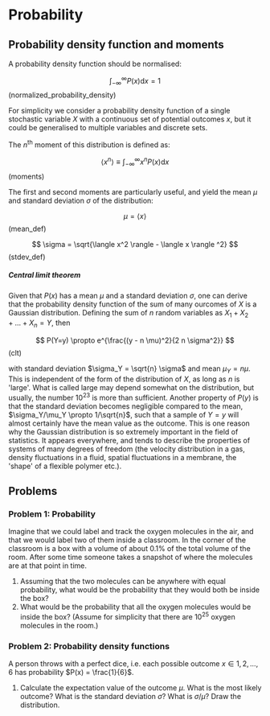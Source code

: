 # Probability

## Probability density function and moments

A probability density function should be normalised:

$$
  \int_{-\infty}^{\infty} P(x) \mathrm{d}x = 1
$$ (normalized_probability_density)

For simplicity we consider a probability density function of a single stochastic variable $X$ with a continuous set of potential outcomes $x$, but it could be generalised to multiple variables and discrete sets.

The $n^\mathrm{th}$ moment of this distribution is defined as:

$$
  \langle x^n \rangle \equiv \int_{-\infty}^{\infty} x^n P(x) \mathrm{d}x
$$ (moments)

The first and second moments are particularly useful, and yield the mean $\mu$ and standard deviation $\sigma$ of the distribution:

$$
  \mu = \langle x \rangle
$$ (mean_def)

$$
  \sigma = \sqrt{\langle x^2 \rangle - \langle x \rangle ^2}
$$ (stdev_def)

##### Central limit theorem
Given that $P(x)$ has a mean $\mu$ and a standard deviation $\sigma$, one can derive that the probability density function of the sum of many ourcomes of $X$ is a Gaussian distribution. Defining the sum of $n$ random variables as $X_1 + X_2 + ... + X_n = Y$, then

$$
  P(Y=y) \propto e^{\frac{(y - n \mu)^2}{2 n \sigma^2}}
$$ (clt)

with standard deviation $\sigma_Y = \sqrt{n} \sigma$ and mean $\mu_Y = n \mu$. This is independent of the form of the distribution of $X$, as long as $n$ is 'large'. What is called large may depend somewhat on the distribution, but usually, the number $10^{23}$ is more than sufficient. Another property of $P(y)$ is that the standard deviation becomes negligible compared to the mean, $\sigma_Y/\mu_Y \propto 1/\sqrt{n}$, such that a sample of $Y=y$ will almost certainly have the mean value as the outcome. This is one reason why the Gaussian distribution is so extremely important in the field of statistics. It appears everywhere, and tends to describe the properties of systems of many degrees of freedom (the velocity distribution in a gas, density fluctuations in a fluid, spatial fluctuations in a membrane, the 'shape' of a flexible polymer etc.).


## Problems

### Problem 1: Probability
Imagine that we could label and track the oxygen molecules in the air, and that we would label two of them inside a classroom. In the corner of the classroom is a box with a volume of about $0.1 \%$ of the total volume of the room. After some time someone takes a snapshot of where the molecules are at that point in time.
1. Assuming that the two molecules can be anywhere with equal probability, what would be the probability that they would both be inside the box?
2. What would be the probability that all the oxygen molecules would be inside the box? (Assume for simplicity that there are $10^{25}$ oxygen molecules in the room.)

### Problem 2: Probability density functions
A person throws with a perfect dice, i.e. each possible outcome $x \in {1, 2, ..., 6}$ has probability $P(x) = \frac{1}{6}$.
1. Calculate the expectation value of the outcome $\mu$. What is the most likely outcome? What is the standard deviation $\sigma$? What is $\sigma/\mu$? Draw the distribution.

